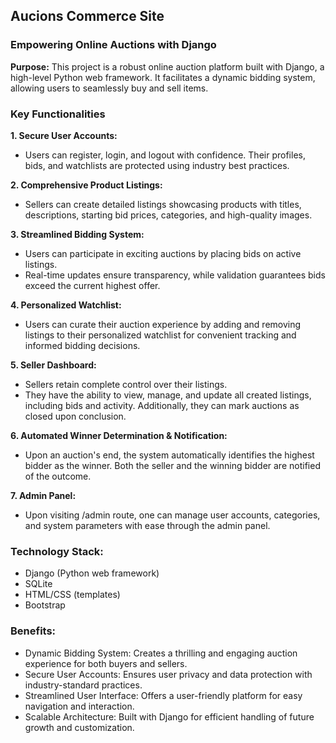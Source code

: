 ## Aucions Commerce Site

### Empowering Online Auctions with Django

**Purpose:** This project is a robust online auction platform built with Django, a high-level Python web framework. It facilitates a dynamic bidding system, allowing users to seamlessly buy and sell items.


### Key Functionalities
**1. Secure User Accounts:**

- Users can register, login, and logout with confidence. Their profiles, bids, and watchlists are protected using industry best practices.

**2. Comprehensive Product Listings:**

- Sellers can create detailed listings showcasing products with titles, descriptions, starting bid prices, categories, and high-quality images.

**3. Streamlined Bidding System:**

- Users can participate in exciting auctions by placing bids on active listings.
- Real-time updates ensure transparency, while validation guarantees bids exceed the current highest offer.
  
**4. Personalized Watchlist:**

- Users can curate their auction experience by adding and removing listings to their personalized watchlist for convenient tracking and informed bidding decisions.

**5. Seller Dashboard:**

- Sellers retain complete control over their listings.
- They have the ability to view, manage, and update all created listings, including bids and activity. Additionally, they can mark auctions as closed upon conclusion.

**6. Automated Winner Determination & Notification:**

- Upon an auction's end, the system automatically identifies the highest bidder as the winner. Both the seller and the winning bidder are  notified of the outcome.

**7. Admin Panel:**

- Upon visiting /admin route, one can manage user accounts, categories, and system parameters with ease through the admin panel.

### Technology Stack:

- Django (Python web framework)
- SQLite
- HTML/CSS (templates)
- Bootstrap

### Benefits:
- Dynamic Bidding System: Creates a thrilling and engaging auction experience for both buyers and sellers.
- Secure User Accounts: Ensures user privacy and data protection with industry-standard practices.
- Streamlined User Interface: Offers a user-friendly platform for easy navigation and interaction.
- Scalable Architecture: Built with Django for efficient handling of future growth and customization.
